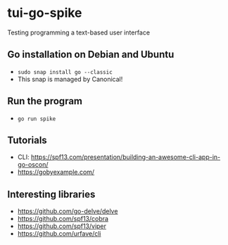 # tui-go-spike
Testing programming a text-based user interface

## Go installation on Debian and Ubuntu
* `sudo snap install go --classic`
* This snap is managed by Canonical!

## Run the program
* `go run spike`

## Tutorials
* CLI: https://spf13.com/presentation/building-an-awesome-cli-app-in-go-oscon/
* https://gobyexample.com/

## Interesting libraries
* https://github.com/go-delve/delve
* https://github.com/spf13/cobra
* https://github.com/spf13/viper
* https://github.com/urfave/cli